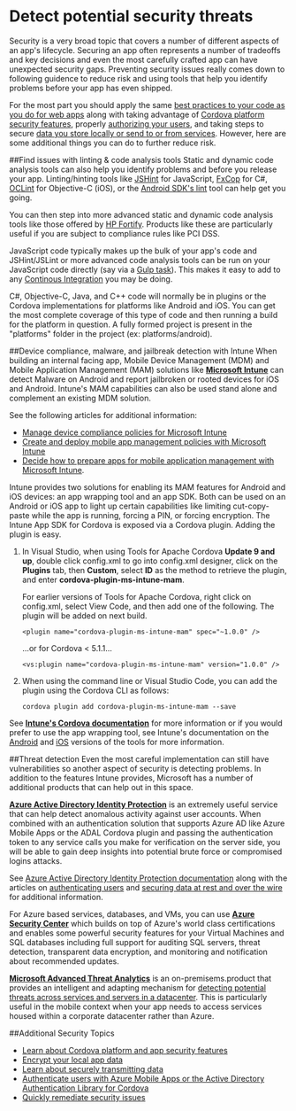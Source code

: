 <properties pageTitle="Detect security issues using Intune, Active Directory, and Azure"
  description="Detect security policy and compliance violations using Intune MAM/MDM, Active Directory, and Azure."
  services=""
  documentationCenter=""
  authors="clantz" />

# Detect potential security threats 
Security is a very broad topic that covers a number of different aspects of an app's lifecycle. Securing an app often represents a number of tradeoffs and key decisions and even the most carefully crafted app can have unexpected security gaps. Preventing security issues really comes down to following guidence to reduce risk and using tools that help you identify problems before your app has even shipped. 

For the most part you should apply the same [best practices to your code as you do for web apps](https://code.google.com/archive/p/browsersec/wikis/Main.wiki) along with taking advantage of [Cordova platform security features](./best-practices.md), properly [authorizing your users](./authentication.md), and taking steps to secure [data you store locally or send to or from services](./data-encryption.md). However, here are some additional things you can do to further reduce risk.

##Find issues with linting & code analysis tools
Static and dynamic code analysis tools can also help you identify problems and before you release your app. Linting/hinting tools like [JSHint](http://jshint.com/) for JavaScript, [FxCop](https://msdn.microsoft.com/en-us/library/bb429476.aspx) for C#, [OCLint](http://oclint.org/) for Objective-C (iOS), or the [Android SDK's lint](http://developer.android.com/tools/debugging/improving-w-lint.html) tool can help get you going. 

You can then step into more advanced static and dynamic code analysis tools like those offered by [HP Fortify](http://www8.hp.com/us/en/software-solutions/application-security/). Products like these are particularly useful if you are subject to compliance rules like PCI DSS.

JavaScript code typically makes up the bulk of your app's code and JSHint/JSLint or more advanced code analysis tools can be run on your JavaScript code directly (say via a [Gulp task](https://www.npmjs.com/package/gulp-jshint)). This makes it easy to add to any [Continous Integration](http://go.microsoft.com/fwlink/?LinkID=691186) you may be doing. 

C#, Objective-C, Java, and C++ code will normally be in plugins or the Cordova implementations for platforms like Android and iOS. You can get the most complete coverage of this type of code and then running a build for the platform in question. A fully formed project is present in the "platforms" folder in the project (ex: platforms/android).

##Device compliance, malware, and jailbreak detection with Intune
When building an internal facing app, Mobile Device Management (MDM) and Mobile Application Management (MAM) solutions like **[Microsoft Intune](https://www.microsoft.com/en-us/server-cloud/products/microsoft-intune/)** can detect Malware on Android and report jailbroken or rooted devices for iOS and Android. Intune's MAM capabilities can also be used stand alone and complement an existing MDM solution.

See the following articles for additional information:

- [Manage device compliance policies for Microsoft Intune](https://technet.microsoft.com/en-us/library/dn705843.aspx)
- [Create and deploy mobile app management policies with Microsoft Intune](https://technet.microsoft.com/en-us/library/mt627829.aspx)
- [Decide how to prepare apps for mobile application management with Microsoft Intune](https://technet.microsoft.com/en-us/library/mt631425.aspx). 

Intune provides two solutions for enabling its MAM features for Android and iOS devices: an app wrapping tool and an app SDK. Both can be used on an Android or iOS app to light up certain capabilities like limiting cut-copy-paste while the app is running, forcing a PIN, or forcing encryption. The Intune App SDK for Cordova is exposed via a Cordova plugin.  Adding the plugin is easy. 


1. In Visual Studio, when using Tools for Apache Cordova **Update 9 and up**, double click config.xml to go into config.xml designer, click on the **Plugins** tab, then **Custom**, select **ID** as the method to retrieve the plugin, and enter **cordova-plugin-ms-intune-mam**. 

    For earlier versions of Tools for Apache Cordova, right click on config.xml, select View Code, and then add one of the following. The plugin will be added on next build. 

    ```
    <plugin name="cordova-plugin-ms-intune-mam" spec="~1.0.0" />
    ```
    
    ...or for Cordova < 5.1.1...

    ```
    <vs:plugin name="cordova-plugin-ms-intune-mam" version="1.0.0" />
    ```

2. When using the command line or Visual Studio Code, you can add the plugin using the Cordova CLI as follows:

    ```
    cordova plugin add cordova-plugin-ms-intune-mam --save
    ```

See **[Intune's Cordova documentation](https://github.com/msintuneappsdk/cordova-plugin-ms-intune-mam)** for more information or if you would prefer to use the app wrapping tool, see Intune's documentation on the [Android](https://technet.microsoft.com/en-us/library/mt147413.aspx) and [iOS](https://technet.microsoft.com/en-us/library/dn878028.aspx) versions of the tools for more information.

##Threat detection
Even the most careful implementation can still have vulnerabilities so another aspect of security is detecting problems. In addition to the features Intune provides, Microsoft has a number of additional products that can help out in this space.

**[Azure Active Directory Identity Protection](https://azure.microsoft.com/en-us/documentation/articles/active-directory-identityprotection/)** is an extremely useful service that can help detect anomalous activity against user accounts. When combined with an authentication solution that supports Azure AD like Azure Mobile Apps or the ADAL Cordova plugin and passing the authentication token to any service calls you make for verification on the server side, you will be able to gain deep insights into potential brute force or compromised logins attacks.

See [Azure Active Directory Identity Protection documentation](https://azure.microsoft.com/en-us/documentation/articles/active-directory-identityprotection/) along with the articles on [authenticating users](./authentication.md) and [securing data at rest and over the wire](./data-encryption.md) for additional information.

For Azure based services, databases, and VMs, you can use **[Azure Security Center](https://azure.microsoft.com/en-us/services/security-center/)** which builds on top of Azure's world class certifications and enables some powerful security features for your Virtual Machines and SQL databases including full support for auditing SQL servers, threat detection, transparent data encryption, and monitoring and notification about recommended updates.

**[Microsoft Advanced Threat Analytics](https://www.microsoft.com/en-us/server-cloud/products/advanced-threat-analytics/)** is an on-premisems.product that provides an intelligent and adapting mechanism for [detecting potential threats across services and servers in a datacenter](https://technet.microsoft.com/en-us/library/dn707706.aspx). This is particularly useful in the mobile context when your app needs to access services housed within a corporate datacenter rather than Azure. 

##Additional Security Topics
- [Learn about Cordova platform and app security features](./best-practices.md)
- [Encrypt your local app data](./data-encryption.md)
- [Learn about securely transmitting data](./transmit-data-securely.md)
- [Authenticate users with Azure Mobile Apps or the Active Directory Authentication Library for Cordova](./authentication.md)
- [Quickly remediate security issues](./fix-security-issues.md)
